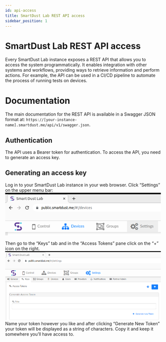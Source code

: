 ```yaml
---
id: api-access
title: SmartDust Lab REST API access
sidebar_position: 1
---
```

# SmartDust Lab REST API access
Every SmartDust Lab instance exposes a REST API that allows you to access the system programmatically.
It enables integration with other systems and workflows, providing ways to retrieve information and perform actions.
For example, the API can be used in a CI/CD pipeline to automate the process of running tests on devices.

# Documentation
The main documentation for the REST API is available in a Swagger JSON format at: `https://[your-instance-name].smartdust.me/api/v1/swagger.json`.

## Authentication
The API uses a Bearer token for authentication.
To access the API, you need to generate an access key.

## Generating an access key
Log in to your SmartDust Lab instance in your web browser.
Click “Settings” on the upper menu bar:
![](/cli-client/upper-menu-settings.png)

Then go to the “Keys” tab and in the “Access Tokens” pane click on the “+” icon on the right.
![](/cli-client/access-token-settings.png)
Name your token however you like and after clicking “Generate New Token” your token will be displayed as a string of characters.
Copy it and keep it somewhere you’ll have access to.
